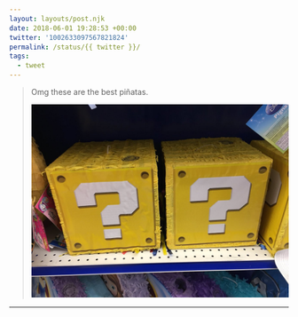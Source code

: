 ```yaml
---
layout: layouts/post.njk
date: 2018-06-01 19:28:53 +00:00
twitter: '1002633097567821824'
permalink: /status/{{ twitter }}/
tags: 
  - tweet
---
```


> Omg these are the best piñatas. 
> 
> ![Piñatas shaped like a Super Mario question block.](/img/1002633097567821824-DeoRevHVQAA9WUi.jpg)

---
